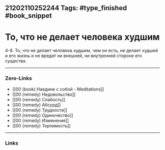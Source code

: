 21202110252244
Tags: #type_finished #book_snippet 
---
# То, что не делает человека худшим

 4-8. То, что не делает человека худшим, чем он есть, не делает худшей и его жизнь и не вредит ни внешней, ни внутренней стороне его существа. 

---
### Zero-Links
 - [[00 (book) Наедине с собой - Meditations]]
 - [[00 (remedy) Недовольство]]
 - [[00 (remedy) Слабость]]
 - [[00 (remedy) Абсурд]]
 - [[00 (remedy) Трудности]]
 - [[00 (remedy) Одиночество]]
 - [[00 (remedy) Изменения]]
 - [[00 (remedy) Терпимость]]
---
### Links
